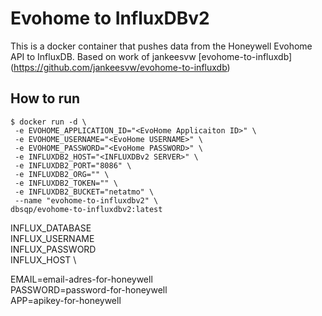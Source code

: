 # Evohome to InfluxDBv2

This is a docker container that pushes data from the Honeywell Evohome API to InfluxDB. Based on work of jankeesvw [evohome-to-influxdb] (https://github.com/jankeesvw/evohome-to-influxdb)

## How to run
```
$ docker run -d \
 -e EVOHOME_APPLICATION_ID="<EvoHome Applicaiton ID>" \
 -e EVOHOME_USERNAME="<EvoHome USERNAME>" \
 -e EVOHOME_PASSWORD="<EvoHome PASSWORD>" \
 -e INFLUXDB2_HOST="<INFLUXDBv2 SERVER>" \
 -e INFLUXDB2_PORT="8086" \
 -e INFLUXDB2_ORG="" \
 -e INFLUXDB2_TOKEN="" \
 -e INFLUXDB2_BUCKET="netatmo" \
 --name "evohome-to-influxdbv2" \
dbsqp/evohome-to-influxdbv2:latest
```

INFLUX_DATABASE \
INFLUX_USERNAME \
INFLUX_PASSWORD \
INFLUX_HOST \
  
EMAIL=email-adres-for-honeywell \
PASSWORD=password-for-honeywell \
APP=apikey-for-honeywell
